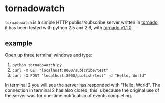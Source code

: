 # tornadowatch

`tornadowatch` is a simple HTTP publish/subscribe server written in [tornado](http://www.tornadoweb.org/ "tornado"), it has been tested with python 2.5 and 2.6, with [tornado v1.1.0](https://github.com/facebook/tornado/tree/v1.1.0 "v1.1.0").

## example

Open up three terminal windows and type:

1. `python tornadowatch.py`
2. `curl -X GET "localhost:8000/subscribe/test"`
3. `curl -X POST "localhost:8000/publish/test" -d "Hello, World"`

In terminal 2 you will see the server has responded with "Hello, World". The connection in terminal 2 has also closed, this is because the original use of the server was for one-time notification of events completing.
